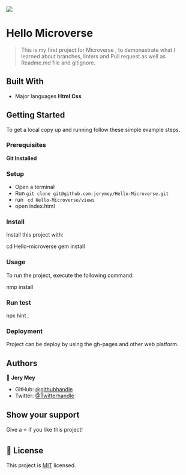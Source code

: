 ![](https://img.shields.io/badge/Microverse-blueviolet)

# Hello Microverse

> This is my first project for Microverse , to demonastrate what I learned about branches, linters and Pull request as well as Readme.md file and gitignore.


## Built With

- Major languages
**Html**
**Css**




## Getting Started


To get a local copy up and running follow these simple example steps.

### Prerequisites
**Git Installed**

### Setup
- Open a terminal
- Run ```git clone git@github.com:jerymey/Hello-Microverse.git```
- run ``` cd Hello-Microverse/views```
- open index.html


### Install
Install this project with:

  cd Hello-microverse
  gem install

### Usage

To run the project, execute the following command:

nmp install

### Run test

npx hint .

### Deployment

Project can be deploy by using the gh-pages and other web platform.

## Authors

👤 **Jery Mey**

- GitHub: [@githubhandle](https://github.com/jerymey)
- Twitter: [@Twitterhandle](https://twitter.com/jerymey4)


## Show your support

Give a ⭐️ if you like this project!

## 📝 License <a name="license"></a>

This project is [MIT](./LICENSE) licensed.
